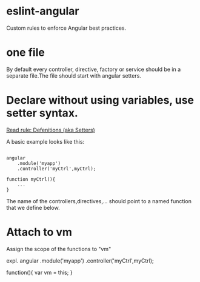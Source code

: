 [status]: (https://img.shields.io/badge/build-failed-red.svg)

# eslint-angular
Custom rules to enforce Angular best practices.

one file
========
By default every controller, directive, factory or service should be in a
separate file.The file should start with angular setters.

Declare without using variables, use setter syntax.
==================================================
[Read rule: Defenitions (aka Setters)](https://github.com/johnpapa/angularjs-styleguide#style-y021)

A basic example looks like this:
<pre><code>
angular
    .module('myapp')
    .controller('myCtrl',myCtrl);

function myCtrl(){
    ...
}
</code></pre>
The name of the controllers,directives,... should point to a named function that we define below.

Attach to vm
============
Assign the scope of the functions to "vm"

expl.
angular
    .module('myapp')
    .controller('myCtrl',myCtrl);

function(){
    var vm = this;
}
